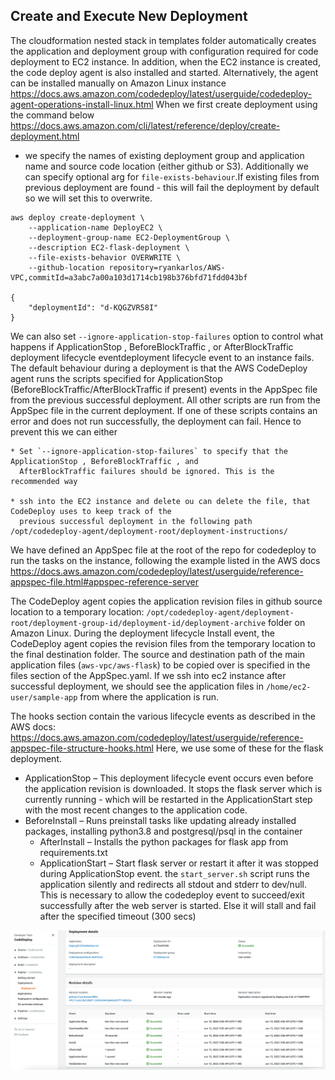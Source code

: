 
## Create and Execute New Deployment

The cloudformation nested stack in templates folder automatically creates the application and
deployment group with configuration required for code deployment to EC2 instance. In addition,
when the EC2 instance is created, the code deploy agent is also installed and started.
Alternatively, the agent can be installed manually on Amazon Linux instance
https://docs.aws.amazon.com/codedeploy/latest/userguide/codedeploy-agent-operations-install-linux.html
When we first create deployment using the command below https://docs.aws.amazon.com/cli/latest/reference/deploy/create-deployment.html
- we specify the names of existing  deployment group and application name and source code location (either github or S3).
Additionally we can specify optional arg for `file-exists-behaviour`.If existing files from
previous deployment are found - this will fail the deployment by default so we will set  this to overwrite.

```
aws deploy create-deployment \
    --application-name DeployEC2 \
    --deployment-group-name EC2-DeploymentGroup \
    --description EC2-flask-deployment \
    --file-exists-behavior OVERWRITE \
    --github-location repository=ryankarlos/AWS-VPC,commitId=a3abc7a00a103d1714cb198b376bfd71fdd043bf

{
    "deploymentId": "d-KQGZVR58I"
}
```

 We can also set `--ignore-application-stop-failures` option to control what happens if ApplicationStop ,
  BeforeBlockTraffic , or AfterBlockTraffic deployment lifecycle eventdeployment lifecycle event to an
  instance fails. The default behaviour during a deployment is that the AWS CodeDeploy agent runs the
  scripts specified for ApplicationStop (BeforeBlockTraffic/AfterBlockTraffic if present) events
  in the AppSpec file from the previous successful deployment.
All other scripts are run from the AppSpec file in the current deployment. If one of these scripts contains
  an error and  does not run successfully, the deployment can fail. Hence to prevent this we can either

    * Set `--ignore-application-stop-failures` to specify that the ApplicationStop , BeforeBlockTraffic , and
      AfterBlockTraffic failures should be ignored. This is the recommended way

    * ssh into the EC2 instance and delete ou can delete the file, that CodeDeploy uses to keep track of the
      previous successful deployment in the following path /opt/codedeploy-agent/deployment-root/deployment-instructions/

We have defined an AppSpec file at the root of the repo for codedeploy to run the tasks
on the instance, following the example listed in the AWS docs
https://docs.aws.amazon.com/codedeploy/latest/userguide/reference-appspec-file.html#appspec-reference-server

The CodeDeploy agent copies the application revision files in github source location to a temporary location:
`/opt/codedeploy-agent/deployment-root/deployment-group-id/deployment-id/deployment-archive` folder on
Amazon Linux. During the deployment lifecycle Install event, the CodeDeploy agent copies the revision files
from the temporary location to the final destination folder.
The source and destination path of the main application files (`aws-vpc/aws-flask`) to be copied over is
specified in  the files section of the AppSpec.yaml. If we ssh into ec2 instance after successful deployment,
we should see the application files in `/home/ec2-user/sample-app` from where the application is run.

The hooks section contain the various lifecycle events as described in the AWS docs:
https://docs.aws.amazon.com/codedeploy/latest/userguide/reference-appspec-file-structure-hooks.html
Here, we use some of these for the flask deployment.

  * ApplicationStop – This deployment lifecycle event occurs even before the application revision is downloaded.
    It stops the flask server which is currently running - which will be restarted in the ApplicationStart
    step with the most recent changes to the application code.
* BeforeInstall – Runs preinstall tasks like updating already installed packages, installing python3.8
and postgresql/psql in the container
  * AfterInstall – Installs the python packages for flask app from requirements.txt
  * ApplicationStart – Start flask server  or restart it after it was stopped during ApplicationStop event.
    the `start_server.sh` script runs the application silently and redirects all stdout and stderr to dev/null.
    This is necessary to allow the codedeploy event to succeed/exit successfully after the web server is started.
    Else it will stall and fail after the specified timeout (300 secs)

<img src="https://github.com/ryankarlos/AWS-VPC/blob/master/screenshots/code-deploy-console-successful-deployment-stages.png"></img>



